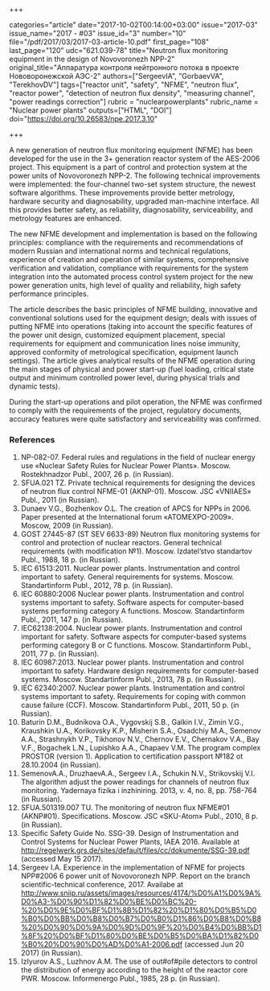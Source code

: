 +++

categories="article"
date="2017-10-02T00:14:00+03:00"
issue="2017-03"
issue_name="2017 - #03"
issue_id="3"
number="10"
file="/pdf/2017/03/2017-03-article-10.pdf"
first_page="108"
last_page="120"
udc="621.039-78"
title="Neutron flux monitoring equipment in the design of Novovoronezh NPP-2"
original_title="Аппаратура контроля нейтронного потока в проекте Нововоронежской АЭС-2"
authors=["SergeevIА", "GorbaevVA", "TerekhovDV"]
tags=["reactor unit", "safety", "NFME", "neutron flux", "reactor power", "detection of neutron flux density", "measuring channel", "power readings correction"]
rubric = "nuclearpowerplants"
rubric_name = "Nuclear power plants"
outputs=["HTML", "DOI"]
doi="https://doi.org/10.26583/npe.2017.3.10"

+++

A new generation of neutron flux monitoring equipment (NFME) has been developed for the use in the 3+ generation reactor system of the AES-2006 project. This equipment is a part of control and protection system at the power units of Novovoronezh NPP-2. The following technical improvements were implemented: the four-channel two-set system structure, the newest software algorithms. These improvements provide better metrology, hardware security and diagnosability, upgraded man-machine interface. All this provides better safety, as reliability, diagnosability, serviceability, and metrology features are enhanced.

The new NFME development and implementation is based on the following principles: compliance with the requirements and recommendations of modern Russian and international norms and technical regulations, experience of creation and operation of similar systems, comprehensive verification and validation, compliance with requirements for the system integration into the automated process control system project for the new power generation units, high level of quality and reliability, high safety performance principles.

The article describes the basic principles of NFME building, innovative and conventional solutions used for the equipment design; deals with issues of putting NFME into operations (taking into account the specific features of the power unit design, customized equipment placement, special requirements for equipment and communication lines noise immunity, approved conformity of metrological specification, equipment launch settings). The article gives analytical results of the NFME operation during the main stages of physical and power start-up (fuel loading, critical state output and minimum controlled power level, during physical trials and dynamic tests).

During the start-up operations and pilot operation, the NFME was confirmed to comply with the requirements of the project, regulatory documents, accuracy features were quite satisfactory and serviceability was confirmed.

### References

1. NP-082-07. Federal rules and regulations in the field of nuclear energy use «Nuclear Safety Rules for Nuclear Power Plants». Moscow. Rostekhnadzor Publ., 2007, 26 p. (in Russian).
2. SFUA.021 TZ. Private technical requirements for designing the devices of neutron flux control NFME-01 (AKNP-01). Moscow. JSC «VNIIAES» Publ., 2011 (in Russian).
3. Dunaev V.G., Bozhenkov O.L. The creation of APCS for NPPs in 2006. Paper presented at the International forum «ATOMEXPO-2009». Moscow, 2009 (in Russian).
4. GOST 27445-87 (ST SEV 6633-89) Neutron flux monitoring systems for control and protection of nuclear reactors. General technical requirements (with modification №1). Moscow. Izdatel’stvo standartov Publ., 1988, 18 p. (in Russian).
5. IEC 61513:2011. Nuclear power plants. Instrumentation and control important to safety. General requirements for systems. Moscow. Standartinform Publ., 2012, 78 p. (in Russian).
6. IEC 60880:2006 Nuclear power plants. Instrumentation and control systems important to safety. Software aspects for computer-based systems performing category A functions. Moscow. Standartinform Publ., 2011, 147 p. (in Russian).
7. IEC62138:2004. Nuclear power plants. Instrumentation and control important for safety. Software aspects for computer-based systems performing category B or C functions. Moscow. Standartinform Publ., 2011, 77 p. (in Russian).
8. IEC 60987:2013. Nuclear power plants. Instrumentation and control important to safety. Hardware design requirements for computer-based systems. Moscow. Standartinform Publ., 2013, 78 p. (in Russian).
9. IEC 62340:2007. Nuclear power plants. Instrumentation and control systems important to safety. Requirements for coping with common cause failure (CCF). Moscow. Standartinform Publ., 2011, 50 p. (in Russian).
10. Baturin D.M., Budnikova O.A., Vygovskij S.B., Galkin I.V., Zimin V.G., Kraushkin U.A., Korikovsky K.P., Misherin S.A., Osadchiy M.A., Semenov A.A., Strashnykh V.P., Tikhonov N.V., Chernov E.V., Chernakov V.A., Bay V.F., Bogachek L.N., Lupishko A.A., Chapaev V.M. The program complex PROSTOR (version 1). Application to certification passport №182 ot 28.10.2004 (in Russian).
11. SemenovA.A., DruzhaevA.A., Sergeev I.A., Schukin N.V., Strikovskij V.I. The algorithm adjust the power readings for channels of neutron flux monitoring. Yadernaya fizika i inzhiniring. 2013, v. 4, no. 8, pp. 758-764 (in Russian).
12. SFUA.501319.007 TU. The monitoring of neutron flux NFME#01 (AKNP#01). Specifications. Moscow. JSC «SKU-Atom» Publ., 2010, 8 p. (in Russian).
13. Specific Safety Guide No. SSG-39. Design of Instrumentation and Control Systems for Nuclear Power Plants, IAEA 2016. Available at http://regelwerk.grs.de/sites/default/files/cc/dokumente/SSG-39.pdf (accessed May 15 2017).
14. Sergeev I.A. Experience in the implementation of NFME for projects NPP#2006 6 power unit of Novovoronezh NPP. Report on the branch scientific-technical conference, 2017. Availabe at http://www.sniip.ru/assets/images/resources/4174/%D0%A1%D0%9A%D0%A3-%D0%90%D1%82%D0%BE%D0%BC%20-%20%D0%9E%D0%BF%D1%8B%D1%82%20%D1%80%D0%B5%D0%B0%D0%BB%D0%B8%D0%B7%D0%B0%D1%86%D0%B8%D0%B8%20%D0%90%D0%9A%D0%9D%D0%9F%20%D0%B4%D0%BB%D1%8F%20%D0%BF%D1%80%D0%BE%D0%B5%D0%BA%D1%82%D0%B0%20%D0%90%D0%AD%D0%A1-2006.pdf (accessed Jun 20 2017) (in Russian).
15. IzІyurov A.S., Luzhnov A.M. The use of out#of#pile detectors to control the distribution of energy according to the height of the reactor core PWR. Moscow. Informenergo Publ., 1985, 28 p. (in Russian).